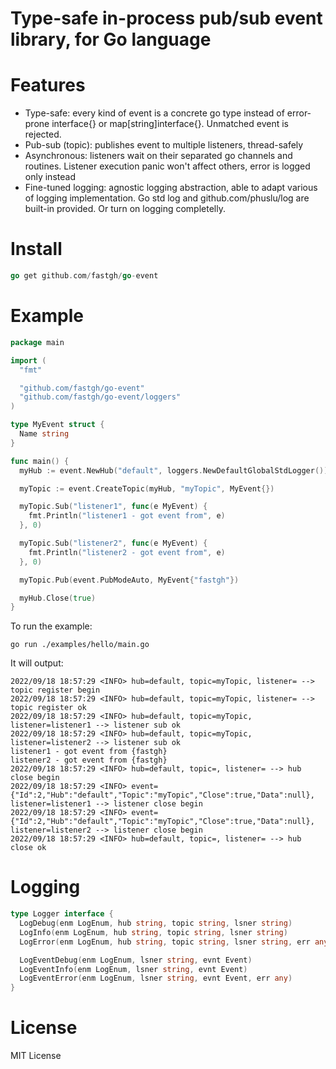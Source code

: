 # Type-safe in-process pub/sub event library, for Go language

# Features
  - Type-safe: every kind of event is a concrete go type instead of error-prone interface{} or map[string]interface{}. Unmatched event is rejected.
  - Pub-sub (topic): publishes event to multiple listeners, thread-safely
  - Asynchronous: listeners wait on their separated go channels and routines. Listener execution panic won't affect others, error is logged only instead
  - Fine-tuned logging: agnostic logging abstraction, able to adapt various of logging implementation. Go std log and github.com/phuslu/log are built-in provided. Or turn on logging completelly.

# Install
  ```go
  go get github.com/fastgh/go-event
  ```

# Example
  ```go
  package main

  import (
    "fmt"

    "github.com/fastgh/go-event"
    "github.com/fastgh/go-event/loggers"
  )

  type MyEvent struct {
    Name string
  }

  func main() {
    myHub := event.NewHub("default", loggers.NewDefaultGlobalStdLogger())

    myTopic := event.CreateTopic(myHub, "myTopic", MyEvent{})

    myTopic.Sub("listener1", func(e MyEvent) {
      fmt.Println("listener1 - got event from", e)
    }, 0)

    myTopic.Sub("listener2", func(e MyEvent) {
      fmt.Println("listener2 - got event from", e)
    }, 0)

    myTopic.Pub(event.PubModeAuto, MyEvent{"fastgh"})

    myHub.Close(true)
  }
  ```

  To run the example:
  ```shell
  go run ./examples/hello/main.go
  ```

  It will output:
  ```log
  2022/09/18 18:57:29 <INFO> hub=default, topic=myTopic, listener= --> topic register begin
  2022/09/18 18:57:29 <INFO> hub=default, topic=myTopic, listener= --> topic register ok
  2022/09/18 18:57:29 <INFO> hub=default, topic=myTopic, listener=listener1 --> listener sub ok
  2022/09/18 18:57:29 <INFO> hub=default, topic=myTopic, listener=listener2 --> listener sub ok
  listener1 - got event from {fastgh}
  listener2 - got event from {fastgh}
  2022/09/18 18:57:29 <INFO> hub=default, topic=, listener= --> hub close begin
  2022/09/18 18:57:29 <INFO> event={"Id":2,"Hub":"default","Topic":"myTopic","Close":true,"Data":null}, listener=listener1 --> listener close begin
  2022/09/18 18:57:29 <INFO> event={"Id":2,"Hub":"default","Topic":"myTopic","Close":true,"Data":null}, listener=listener2 --> listener close begin
  2022/09/18 18:57:29 <INFO> hub=default, topic=, listener= --> hub close ok
  ```

# Logging

  ```go
  type Logger interface {
    LogDebug(enm LogEnum, hub string, topic string, lsner string)
    LogInfo(enm LogEnum, hub string, topic string, lsner string)
    LogError(enm LogEnum, hub string, topic string, lsner string, err any)

    LogEventDebug(enm LogEnum, lsner string, evnt Event)
    LogEventInfo(enm LogEnum, lsner string, evnt Event)
    LogEventError(enm LogEnum, lsner string, evnt Event, err any)
  }
  ```


# License
  MIT License
